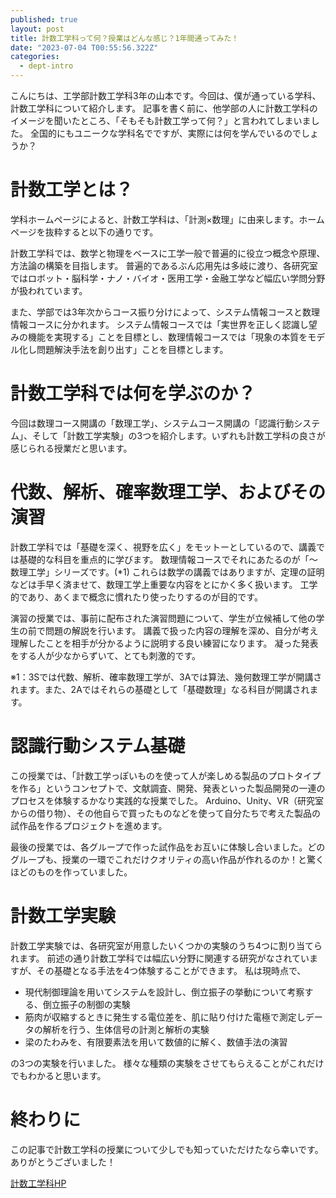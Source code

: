 ```yaml
---
published: true
layout: post
title: 計数工学科って何？授業はどんな感じ？1年間通ってみた！
date: "2023-07-04 T00:55:56.322Z"
categories:
  - dept-intro
---
```


こんにちは、工学部計数工学科3年の山本です。今回は、僕が通っている学科、計数工学科について紹介します。
記事を書く前に、他学部の人に計数工学科のイメージを聞いたところ、「そもそも計数工学って何？」と言われてしまいました。
全国的にもユニークな学科名でですが、実際には何を学んでいるのでしょうか？


# 計数工学とは？
学科ホームページによると、計数工学科は、「計測×数理」に由来します。ホームページを抜粋すると以下の通りです。

計数工学科では、数学と物理をベースに工学一般で普遍的に役立つ概念や原理、方法論の構築を目指します。
普遍的であるぶん応用先は多岐に渡り、各研究室ではロボット・脳科学・ナノ・バイオ・医用工学・金融工学など幅広い学問分野が扱われています。

また、学部では3年次からコース振り分けによって、システム情報コースと数理情報コースに分かれます。
システム情報コースでは「実世界を正しく認識し望みの機能を実現する」ことを目標とし、数理情報コースでは「現象の本質をモデル化し問題解決手法を創り出す」ことを目標とします。


# 計数工学科では何を学ぶのか？
今回は数理コース開講の「数理工学」、システムコース開講の「認識行動システム」、そして「計数工学実験」の3つを紹介します。いずれも計数工学科の良さが感じられる授業だと思います。


# 代数、解析、確率数理工学、およびその演習
計数工学科では「基礎を深く、視野を広く」をモットーとしているので、講義では基礎的な科目を重点的に学びます。
数理情報コースでそれにあたるのが「～数理工学」シリーズです。(*1)
これらは数学の講義ではありますが、定理の証明などは手早く済ませて、数理工学上重要な内容をとにかく多く扱います。
工学的であり、あくまで概念に慣れたり使ったりするのが目的です。

演習の授業では、事前に配布された演習問題について、学生が立候補して他の学生の前で問題の解説を行います。
講義で扱った内容の理解を深め、自分が考え理解したことを相手が分かるように説明する良い練習になります。
凝った発表をする人が少なからずいて、とても刺激的です。

※1：3Sでは代数、解析、確率数理工学が、3Aでは算法、幾何数理工学が開講されます。また、2Aではそれらの基礎として「基礎数理」なる科目が開講されます。


# 認識行動システム基礎
この授業では、「計数工学っぽいものを使って人が楽しめる製品のプロトタイプを作る」というコンセプトで、文献調査、開発、発表といった製品開発の一連のプロセスを体験するかなり実践的な授業でした。
Arduino、Unity、VR（研究室からの借り物）、その他自らで買ったものなどを使って自分たちで考えた製品の試作品を作るプロジェクトを進めます。

最後の授業では、各グループで作った試作品をお互いに体験し合いました。どのグループも、授業の一環でこれだけクオリティの高い作品が作れるのか！と驚くほどのものを作っていました。


# 計数工学実験
計数工学実験では、各研究室が用意したいくつかの実験のうち4つに割り当てられます。
前述の通り計数工学科では幅広い分野に関連する研究がなされていますが、その基礎となる手法を4つ体験することができます。
私は現時点で、
- 現代制御理論を用いてシステムを設計し、倒立振子の挙動について考察する、倒立振子の制御の実験
- 筋肉が収縮するときに発生する電位差を、肌に貼り付けた電極で測定しデータの解析を行う、生体信号の計測と解析の実験
- 梁のたわみを、有限要素法を用いて数値的に解く、数値手法の演習

の3つの実験を行いました。
様々な種類の実験をさせてもらえることがこれだけでもわかると思います。


# 終わりに
この記事で計数工学科の授業について少しでも知っていただけたなら幸いです。ありがとうございました！

[計数工学科HP](https://www.keisu.t.u-tokyo.ac.jp/)
